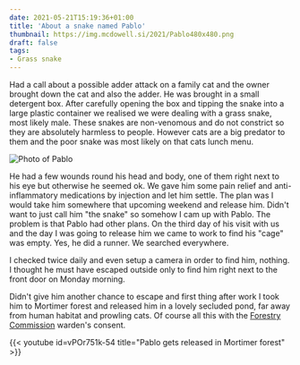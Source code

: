 ```yaml
---
date: 2021-05-21T15:19:36+01:00
title: 'About a snake named Pablo'
thumbnail: https://img.mcdowell.si/2021/Pablo480x480.png
draft: false
tags:
- Grass snake
---
```


Had a call about a possible adder attack on a family cat and the owner brought down the cat and also the adder. He was brought in a small detergent box. After carefully opening the box and tipping the snake into a large plastic container we realised we were dealing with a grass snake, most likely male. These snakes are non-venomous and do not constrict so they are absolutely harmless to people. However cats are a big predator to them and the poor snake was most likely on that cats lunch menu.

![Photo of Pablo](https://img.mcdowell.si/2021/Pablo.jpg "The red dot is where I was at the time so I could see that there wasn't much weather on the other side of that wave of rain.")

He had a few wounds round his head and body, one of them right next to his eye but otherwise he seemed ok. We gave him some pain relief and anti-inflammatory medications by injection and let him settle. The plan was I would take him somewhere that upcoming weekend and release him. Didn't want to just call him "the snake" so somehow I cam up with Pablo. The problem is that Pablo had other plans. On the third day of his visit with us and the day I was going to release him we came to work to find his "cage" was empty. Yes, he did a runner. We searched everywhere.

I checked twice daily and even setup a camera in order to find him, nothing. I thought he must have escaped outside only to find him right next to the front door on Monday morning. 

Didn't give him another chance to escape and first thing after work I took him to Mortimer forest and released him in a lovely secluded pond, far away from human habitat and prowling cats. Of course all this with the [Forestry Commission](https://www.gov.uk/government/organisations/forestry-commission) warden's consent. 

{{< youtube id=vPOr751k-54 title="Pablo gets released in Mortimer forest" >}}

